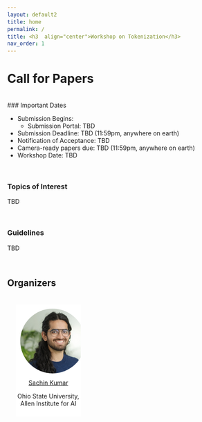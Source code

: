 ```yaml
---
layout: default2
title: home
permalink: /
title: <h3  align="center">Workshop on Tokenization</h3>
nav_order: 1
---
```



<!-- <html lang="en">
<div class="news-box">
  <h4>Announcements</h4>
  <br>
  <p>1. <b>Recordings</b> are available on the <a href="https://neurips.cc/virtual/2023/workshop/66498" target="_blank">NeurIPS website</a> (NeurIPS registration required). They will be made public after one month (Jan 2024).<br>
  2. <b>Talk slides</b> are posted on the <a href="/speakers">speakers page</a>.<br>
  3. Congratuations to <a href="#paper-awards">paper award winners</a>!<br>
  4. <b>Workshop highlights and photos</b> can be found on our <a href="https://twitter.com/itif_workshop">Twitter</a>.
  <br><br>
  Thank you for joining us at NeurIPS 2023! Hope to see you next time! 
  </p>
</div>
</html> -->

# Call for Papers
<br>
### Important Dates

* Submission Begins:
  * Submission Portal: TBD
* Submission Deadline: TBD (11:59pm, anywhere on earth)
* Notification of Acceptance: TBD
* Camera-ready papers due: TBD (11:59pm, anywhere on earth)
* Workshop Date: TBD

<!--- **EMNLP Findings Papers:** If you would like to present your findings paper as a poster at our workshop, please email us at customnlp4u@gmail.com by October 20th. In your email, please include the following details: the title, abstract, a link to the paper, and a brief explanation of how the paper fits with the theme of our workshop. -->
<br>

### Topics of Interest

TBD
<!--- For NLP models to be usable in practice, particularly in emerging scenarios with widely varying use cases, situations, and user expectations, there is a need to develop models that can be tailored to different consumers (individuals, groups, or organizations) and easily controlled by them; models that can reason about their users’ (often private) knowledge and context to provide personalized responses. The topics of this workshop include (but not limited to):

* __Data__: Data collection, processing, analysis, and annotation efforts to increase representation and aid customization; discussion and analysis of data sources not publicly available, and associated issues of privacy and copyright.
* __Modeling__: New pretraining, fine-tuning, inference methods for customizing NLP models; customizing reward models and model alignment to diverse consumers. New modeling paradigms aimed at customization such as model ensembles, model averaging, federated learning, nonparametric models, etc.; customizing models at inference time via prompting, in-context learning, chain-of-thought prompting, etc.
* __Evaluation__: Evaluation of existing generalist, non-customized models, identifying their shortcomings for varied use-cases; evaluation of customization techniques and customized models; interpretability and analysis of customization patterns across different kinds of consumers.
* __Open Science__: Best practices for open and reproducible science concerning customizable NLP: dataset release and licensing, open-sourcing models, related privacy, copyright, and policy issues.
* __Applications__: e.g., information seeking on sensitive data comprising legal, medical, or financial information; NLP models for communities reflecting sociolects, dialects, or other language varieties; personalized AI assistants, etc.
* __Ethical Issues__: privacy and copyright; personalization, intrusiveness, unintended biases; invisibility versus hypervisibility. -->

<br>

### Guidelines

TBD
<!-- * Our author guidelines follow the ARR requirements unless otherwise specified. 
* Paper submission is hosted on [OpenReview](https://openreview.net/group?id=EMNLP/2024/Workshop/CustomNLP4U&referrer=%5BHomepage%5D(%2F)#tab-your-consoles).
* We welcome both short (__up to 4 pages__) and long papers (__up to 8 pages__), not including references or appendix. 
  * Please use the provided LaTex template ([Overleaf](https://www.overleaf.com/latex/templates/association-for-computational-linguistics-acl-conference/jvxskxpnznfj)) for your submission. Please follow the paper formatting guidelines general to “*ACL” conferences as specified in the style files. Authors may not modify the style files or use templates designed for other conferences.
  * The paper should be anonymized and uploaded to OpenReview as a single PDF. 
  * You may use as many pages of references and appendix as you wish, but reviewers are not required to read the appendix. 
  * Posting papers on preprint servers like ArXiv is permitted.
  * We encourage each submission to discuss the ethical and societal implications of their work, wherever applicable. 

* This workshop offers both archival and non-archival options for submissions. Archival papers will be indexed with proceedings, while non-archival submissions will not.
* The review process will be double-blind. -->
<br>


## Organizers
<html>
    <div class="team-container">
        <div class="team-member">
            <img src="/assets/img/organizers/sachin.png" alt="Name 1">
            <a href="https://sites.google.com/view/sachinkumar">Sachin Kumar</a>
            <p>Ohio State University, Allen Institute for AI</p>
        </div>
        <!-- <div class="team-member">
            <img src="/assets/img/organizers/chan.jpg" alt="Name 3">
            <p><a href="https://chan0park.github.io/">Chan Young Park</a>
            <br>Carnegie Mellon University</p>
        </div>
        <div class="team-member">
            <img src="/assets/img/organizers/vidhisha.jpg" alt="Name 4">
            <p><a href="https://vidhishanair.github.io/">Vidhisha Balachandran</a>
            <br>Microsoft Research</p>
        </div>
        <div class="team-member">
            <img src="/assets/img/organizers/weijia.png" alt="Name 2">
            <p><a href="https://swj0419.github.io/">Weijia Shi</a>
            <br>University of Washington</p>
        </div>
        <div class="team-member">
            <img src="/assets/img/organizers/shirley.jpeg" alt="Name 5">
            <p><a href="https://www.shirley.id/">Shirley Anugrah Hayati</a>
            <br>University of Minnesota, Twin Cities</p>
        </div> -->
    </div>
</html>
<br>


<style>
    /* Style for the team container */
.team-container {
    display: grid;
    grid-template-columns: repeat(5, 1fr); /* Display 3 members per row */
    gap: 5px;
    max-width: 1000px;
    padding: 20px;
}

@media (max-width: 768px) {
    .team-container {
        grid-template-columns: repeat(2, 1fr); /* Display 2 members per row on smaller screens */
    }
}

/* Style for each team member */
.team-member {
    text-align: center;
    background-color: #fff;
    padding: 0px;
    width: 150px; /* Set a fixed width for consistent circle appearance */
    height: 260px; /* Set a fixed height for consistent circle appearance */
    /* box-shadow: 0px 3px 6px rgba(0, 0, 0, 0.1); */
    overflow: hidden; /* Hide any image overflow */
}


.team-member h3 {
    font-size: 16px;
    color: #333;
}

.team-member img {
  object-fit: cover;
  border-radius:50%;
  width: 150px;
  height: 150px;
  padding: 10px;
}

.sponsor-container {
    display: flex;
    gap: 5px;
}

.sponsor {
    flex: 1;
    margin: 10px;
    text-align: center;
    box-sizing: border-box;
    height: 50px;
    width: 50px;
}

.sponsor img {  
    width: 100%; /* Make the image take up 100% of the figure's width */
    height: 100%;
    object-fit: contain; 
}

.caption {
    margin-top: 12px; /* Adjust the margin to control the gap between the figure and the caption */
}

.right-half {
    flex: 1; /* Each figure takes up 50% of the available width */
    height: 500px; /* Set a fixed height for all figures (adjust the value as needed) */
}

.news-box {
    border: 1px solid #ccc;
    padding: 10px;
    width: 600px;
    margin: 0 auto;
    background-color: #f9f9f9;
}

@media (max-width: 600px) {
    .news-box {
        width: 100%; /* Adjust width to fit the screen */
    }
}
</style>

<br><br> 